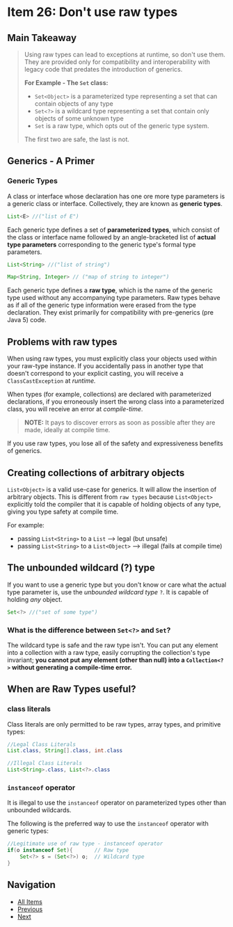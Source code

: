 # Item 26: Don't use raw types

## Main Takeaway

> Using raw types can lead to exceptions at runtime, so don't use them. They are provided only for compatibility and interoperability with legacy code that predates the introduction of generics.
>
> **For Example - The `Set` class:**
>
> - `Set<Object>` is a parameterized type representing a set that can contain objects of any type
> - `Set<?>` is a wildcard type representing a set that contain only objects of some unknown type
> - `Set` is a raw type, which opts out of the generic type system.
>
> The first two are safe, the last is not.

## Generics - A Primer

### Generic Types

A class or interface whose declaration has one ore more type parameters is a generic class or interface. Collectively, they are known as **generic types**.

```java
List<E> //("list of E")
```

Each generic type defines a set of **parameterized types**, which consist of the class or interface name followed by an angle-bracketed list of **actual type parameters** corresponding to the generic type's formal type parameters.  

```java
List<String> //("list of string")

Map<String, Integer> // ("map of string to integer")
```

Each generic type defines a **raw type**, which is the name of the generic type used without any accompanying type parameters. Raw types behave as if all of the generic type information were erased from the type declaration. They exist primarily for compatibility with pre-generics (pre Java 5) code.

## Problems with raw types

When using raw types, you must explicitly class your objects used within your raw-type instance. If you accidentally pass in another type that doesn't correspond to your explicit casting, you will receive a `ClassCastException` at _runtime._

When types (for example, collections) are declared with parameterized declarations, if you erroneously insert the wrong class into a parameterized class, you will receive an error at _compile-time_.

> **NOTE:** It pays to discover errors as soon as possible after they are made, ideally at compile time.

If you use raw types, you lose all of the safety and expressiveness benefits of generics.

## Creating collections of arbitrary objects

`List<Object>` is a valid use-case for generics. It will allow the insertion of arbitrary objects. This is different from `raw types` because `List<Object>` explicitly told the compiler that it is capable of holding objects of any type, giving you type safety at compile time.

For example:

- passing `List<String>` to a `List` --> legal (but unsafe)
- passing `List<String>` to a `List<Object>` --> illegal (fails at compile time)

## The unbounded wildcard (?) type

If you want to use a generic type but you don't know or care what the actual type parameter is, use the _unbounded wildcard type_ `?`. It is capable of holding _any_ object.

```java
Set<?> //("set of some type")
```

### What is the difference between `Set<?>` and `Set`?

The wildcard type is safe and the raw type isn't. You can put any element into a collection with a raw type, easily corrupting the collection's type invariant; **you cannot put any element (other than null) into a `Collection<?>` without generating a compile-time error.**

## When are Raw Types useful?

### class literals

Class literals are only permitted to be raw types, array types, and primitive types:

```java
//Legal Class Literals
List.class, String[].class, int.class 

//Illegal Class Literals
List<String>.class, List<?>.class
```

### `instanceof` operator

It is illegal to use the `instanceof` operator on parameterized types other than unbounded wildcards.

The following is the preferred way to use the `instanceof` operator with generic types:

```java
//Legitimate use of raw type - instanceof operator
if(o instanceof Set){       // Raw type
    Set<?> s = (Set<?>) o;  // Wildcard type
}
```

## Navigation

- [All Items](../README.md#items)
- [Previous](./item-25-limit-source-files-to-a-single-top-level-class.md)
- [Next](./item-27-eliminate-unchecked-warnings.md)
